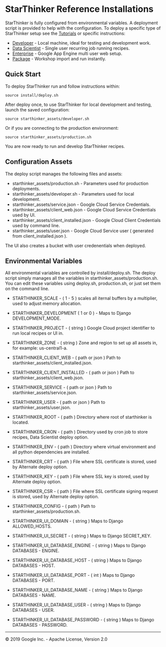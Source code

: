 # StarThinker Reference Installations

StarThinker is fully configured from environmental variables. A deployment script is provided to help with the configuration.
To deploy a specific type of StarThinker setup see the [Tutorials](../tutorials/README.md) or specific instructions:

 - [Developer](../tutorials/deploy_developer.md) - Local machine, ideal for testing and development work.
 - [Data Scientist](../tutorials/deploy_scientist.md) - Single user recurring job running recipes.
 - [Enterprise](../tutorials/deploy_enterprise.md) - Google App Engine multi user web setup. 
 - [Package](../tutorials/deploy_package.md) - Workshop import and run instantly.

## Quick Start

To deploy StarThinker run and follow instructions within:

```source install/deploy.sh```

After deploy once, to use StarThinker for local development and testing, launch the saved configuration:

```source starthinker_assets/developer.sh```

Or if you are connecting to the production environment:

```source starthinker_assets/production.sh```

You are now ready to run and develop StarThinker recipes.

## Configuration Assets

The deploy script manages the following files and assets:

- starthinker_assets/production.sh - Parameters used for production deployments.
- starthinker_assets/developer.sh - Parameters used for local development.
- starthinker_assets/service.json - Google Cloud Service Credentials.
- starthinker_assets/client_web.json - Google Cloud Service Credentials used by UI.
- starthinker_assets/client_installed.json - Google Cloud Client Credentials used by command line.
- starthinker_assets/user.json - Google Cloud Service user ( generated from client_installed.json ).

The UI also creates a bucket with user credenentials when deployed.

## Environmental Variables

All environmental variables are controlled by install/deploy.sh.
The deploy script simply manages all the variables in starthinker_assets/production.sh.
You can edit these variables using deploy.sh, production.sh, or just set them on the command line.

 - STARTHINKER_SCALE - ( 1 - 5 ) scales all iternal buffers by a multiplier, used to adjust memory allocation.
 - STARTHINKER_DEVELOPMENT ( 1 or 0 ) - Maps to Django DEVELOPMENT_MODE.

 - STARTHINKER_PROJECT - ( string ) Google Cloud project identifier to run local recipes or UI in.
 - STARTHINKER_ZONE - ( string ) Zone and region to set up all assets in, for example: us-central1-a.

 - STARTHINKER_CLIENT_WEB - ( path or json ) Path to starthinker_assets/client_installed.json.
 - STARTHINKER_CLIENT_INSTALLED - ( path or json ) Path to starthinker_assets/client_web.json.
 - STARTHINKER_SERVICE - ( path or json ) Path to starthinker_assets/service.json.
 - STARTHINKER_USER - ( path or json ) Path to starthinker_assets/user.json.
 - STARTHINKER_ROOT - ( path ) Directory where root of starthinker is located.
 - STARTHINKER_CRON - ( path ) Directory used by cron job to store recipes, Data Scientist deploy option.
 - STARTHINKER_ENV - ( path ) Directory where virtual environment and all python dependencies are installed.
 - STARTHINKER_CRT - ( path ) File where SSL certificate is stored, used by Alternate deploy option.
 - STARTHINKER_KEY - ( path ) File where SSL key is stored, used by Alternate deploy option.
 - STARTHINKER_CSR - ( path ) File where SSL certificate signing request is stored, used by Alternate deploy option.
 - STARTHINKER_CONFIG - ( path ) Path to starthinker_assets/production.sh.

 - STARTHINKER_UI_DOMAIN - ( string ) Maps to Django ALLOWED_HOSTS.
 - STARTHINKER_UI_SECRET - ( string ) Maps to Django SECRET_KEY.
 - STARTHINKER_UI_DATABASE_ENGINE - ( string ) Maps to Django DATABASES - ENGINE.
 - STARTHINKER_UI_DATABASE_HOST - ( string ) Maps to Django DATABASES - HOST.
 - STARTHINKER_UI_DATABASE_PORT - ( int ) Maps to Django DATABASES - PORT.
 - STARTHINKER_UI_DATABASE_NAME - ( string ) Maps to Django DATABASES - NAME.
 - STARTHINKER_UI_DATABASE_USER - ( string ) Maps to Django DATABASES - USER.
 - STARTHINKER_UI_DATABASE_PASSWORD - ( string ) Maps to Django DATABASES - PASSWORD.

---
&copy; 2019 Google Inc. - Apache License, Version 2.0
